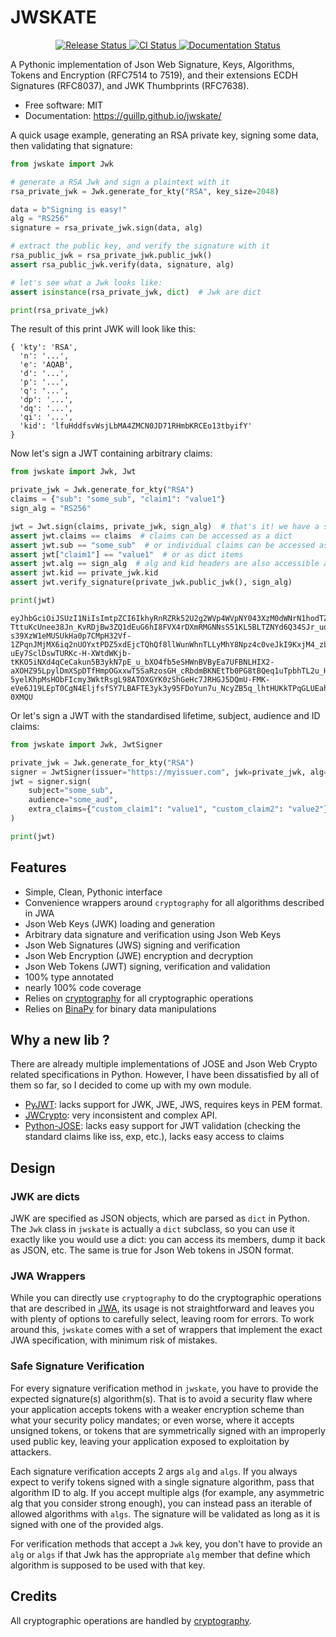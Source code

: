 # JWSKATE


<p align="center">
<a href="https://pypi.python.org/pypi/jwskate">
    <img src="https://img.shields.io/pypi/v/jwskate.svg"
        alt = "Release Status">
</a>

<a href="https://github.com/guillp/jwskate/actions">
    <img src="https://github.com/guillp/jwskate/actions/workflows/main.yml/badge.svg?branch=release" alt="CI Status">
</a>

<a href="https://jwskate.readthedocs.io/en/latest/?badge=latest">
    <img src="https://readthedocs.org/projects/jwskate/badge/?version=latest" alt="Documentation Status">
</a>

</p>


A Pythonic implementation of Json Web Signature, Keys, Algorithms, Tokens and Encryption (RFC7514 to 7519), and their
extensions ECDH Signatures (RFC8037), and JWK Thumbprints (RFC7638).

* Free software: MIT
* Documentation: <https://guillp.github.io/jwskate/>


A quick usage example, generating an RSA private key, signing some data, then validating that signature:

```python
from jwskate import Jwk

# generate a RSA Jwk and sign a plaintext with it
rsa_private_jwk = Jwk.generate_for_kty("RSA", key_size=2048)

data = b"Signing is easy!"
alg = "RS256"
signature = rsa_private_jwk.sign(data, alg)

# extract the public key, and verify the signature with it
rsa_public_jwk = rsa_private_jwk.public_jwk()
assert rsa_public_jwk.verify(data, signature, alg)

# let's see what a Jwk looks like:
assert isinstance(rsa_private_jwk, dict)  # Jwk are dict

print(rsa_private_jwk)
```

The result of this print JWK will look like this:
```
{ 'kty': 'RSA',
  'n': '...',
  'e': 'AQAB',
  'd': '...',
  'p': '...',
  'q': '...',
  'dp': '...',
  'dq': '...',
  'qi': '...',
  'kid': 'lfuHddfsvWsjLbMA4ZMCN0JD71RHmbKRCEo13tbyifY'
}
```

Now let's sign a JWT containing arbitrary claims:

```python
from jwskate import Jwk, Jwt

private_jwk = Jwk.generate_for_kty("RSA")
claims = {"sub": "some_sub", "claim1": "value1"}
sign_alg = "RS256"

jwt = Jwt.sign(claims, private_jwk, sign_alg)  # that's it! we have a signed JWT
assert jwt.claims == claims  # claims can be accessed as a dict
assert jwt.sub == "some_sub"  # or individual claims can be accessed as attributes
assert jwt["claim1"] == "value1"  # or as dict items
assert jwt.alg == sign_alg  # alg and kid headers are also accessible as attributes
assert jwt.kid == private_jwk.kid
assert jwt.verify_signature(private_jwk.public_jwk(), sign_alg)

print(jwt)
```
```
eyJhbGciOiJSUzI1NiIsImtpZCI6IkhyRnRZRk52U2g2WVp4WVpNY043XzM0dWNrN1hodTZFT2JoLWhkQVdqbHMifQ.eyJzdWIiOiJzb21lX3N1YiIsImNsYWltMSI6InZhbHVlMSJ9.RiBmKWC1Tu2IgUZNqSv84Gv1X-TttuKcUnee38Jn_KvRDjBw3ZQ1dEuG6hI8FVX4rDXmRMGNNsS51KL5BLTZNYd6Q34SJr_udIkwlW6xW-s39XzW1eMUSUkHa0p7CMpH32Vf-1ZPqnJMjMX6iq2nUOYxtPDZ5xdEjcTQhQf8llWunWhnTLLyMhY8Npz4c0veJkI9KxjM4_zLchpM0TR7OleBqflmbOzU14z2490K8VhHOfGxBr7Hj1WHvFMwC77qPU6jr6TSmHMFy5WvERfkbfpNgRQPFBWBDXT2uuWbFELUZHjfjaVA-uEy7SclDswTURKc-H-XWtdWKjb-tKKO5iNXd4qCeCakun5B3ykN7pE_u_bXO4fb5eSHWnBVByEa7UFBNLHIX2-aXOHZ95LpylDmXSpDTfHmpOGxxwT5SaRzosGH_cRbdmBKNEtTb0PG8tBQeq1uTpbhTL2u_H0KHUN8_C5GO5-5yelKhpMsHObFIcmy3WktRsgL98ATOXGYK0zShGeHc7JRHGJ5DQmU-FMK-eVe6J19LEpT0CgN4EljfsfSY7LBAFTE3yk3y95FDoYun7u_NcyZB5q_lhtHUKkTPqGLUEahNKCbn85AjMA8oLjlsAH123Hwz89NpxSY_FFWxSkUPAz477LWJUbgwGZhXUZYSFUQzk5DQ-0XMQU
```

Or let's sign a JWT with the standardised lifetime, subject, audience and ID claims:
```python
from jwskate import Jwk, JwtSigner

private_jwk = Jwk.generate_for_kty("RSA")
signer = JwtSigner(issuer="https://myissuer.com", jwk=private_jwk, alg="RS256")
jwt = signer.sign(
    subject="some_sub",
    audience="some_aud",
    extra_claims={"custom_claim1": "value1", "custom_claim2": "value2"},
)

print(jwt)
```

## Features

* Simple, Clean, Pythonic interface
* Convenience wrappers around `cryptography` for all algorithms described in JWA
* Json Web Keys (JWK) loading and generation
* Arbitrary data signature and verification using Json Web Keys
* Json Web Signatures (JWS) signing and verification
* Json Web Encryption (JWE) encryption and decryption
* Json Web Tokens (JWT) signing, verification and validation
* 100% type annotated
* nearly 100% code coverage
* Relies on [cryptography](https://cryptography.io) for all cryptographic operations
* Relies on [BinaPy](https://guillp.github.io/binapy/) for binary data manipulations

## Why a new lib ?

There are already multiple implementations of JOSE and Json Web Crypto related specifications in Python. However, I have
been dissatisfied by all of them so far, so I decided to come up with my own module.

- [PyJWT](https://pyjwt.readthedocs.io): lacks support for JWK, JWE, JWS, requires keys in PEM format.
- [JWCrypto](https://jwcrypto.readthedocs.io/): very inconsistent and complex API.
- [Python-JOSE](https://python-jose.readthedocs.io/): lacks easy support for JWT validation
(checking the standard claims like iss, exp, etc.), lacks easy access to claims

## Design
### JWK are dicts
JWK are specified as JSON objects, which are parsed as `dict` in Python. The `Jwk` class in `jwskate` is actually a
`dict` subclass, so you can use it exactly like you would use a dict: you can access its members, dump it back as JSON, etc.
The same is true for Json Web tokens in JSON format.

### JWA Wrappers
While you can directly use `cryptography` to do the cryptographic operations that are described in [JWA](https://www.rfc-editor.org/info/rfc7518),
its usage is not straightforward and leaves you with plenty of options to carefully select, leaving room for errors.
To work around this, `jwskate` comes with a set of wrappers that implement the exact JWA specification, with minimum
risk of mistakes.

### Safe Signature Verification
For every signature verification method in `jwskate`, you have to provide the expected signature(s) algorithm(s).
That is to avoid a security flaw where your application accepts tokens with a weaker encryption scheme than what
your security policy mandates; or even worse, where it accepts unsigned tokens, or tokens that are symmetrically signed
with an improperly used public key, leaving your application exposed to exploitation by attackers.

Each signature verification accepts 2 args `alg` and `algs`. If you always expect to verify tokens signed with a single
signature algorithm, pass that algorithm ID to alg. If you accept multiple algs (for example, any asymmetric alg that
you consider strong enough), you can instead pass an iterable of allowed algorithms with `algs`. The signature will be
validated as long as it is signed with one of the provided algs.

For verification methods that accept a `Jwk` key, you don't have to provide an `alg` or `algs` if that Jwk has the
appropriate `alg` member that define which algorithm is supposed to be used with that key.

## Credits

All cryptographic operations are handled by [cryptography](https://cryptography.io).
